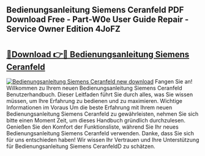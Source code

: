 ## Bedienungsanleitung Siemens Ceranfeld PDF Download Free - Part-W0e User Guide Repair - Service Owner Edition 4JoFZ

# <h2><a href="http://df1rz5.blite.top/?on=Bedienungsanleitung+Siemens+Ceranfeld">🔗Download 👉🔴 Bedienungsanleitung Siemens Ceranfeld</a></h2>

[![Bedienungsanleitung Siemens Ceranfeld new download](https://i.imgur.com/lujVjoI.png)](http://df1rz5.blite.top/?on=Bedienungsanleitung+Siemens+Ceranfeld)
Fangen Sie an! Willkommen zu Ihrem neuen Bedienungsanleitung Siemens Ceranfeld Benutzerhandbuch. Dieser Leitfaden führt Sie durch alles, was Sie wissen müssen, um Ihre Erfahrung zu bedienen und zu maximieren. Wichtige Informationen im Voraus Um die beste Erfahrung mit Ihrem neuen Bedienungsanleitung Siemens Ceranfeld zu gewährleisten, nehmen Sie sich bitte einen Moment Zeit, um dieses Handbuch gründlich durchzulesen. Genießen Sie den Komfort der Funktionsliste, während Sie Ihr neues Bedienungsanleitung Siemens Ceranfeld verwenden. Danke, dass Sie sich für uns entschieden haben! Wir wissen Ihr Vertrauen und Ihre Unterstützung für Bedienungsanleitung Siemens CeranfeldD zu schätzen.

